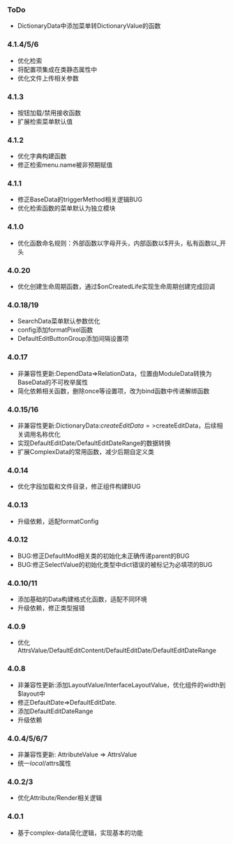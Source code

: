 ### ToDo
- DictionaryData中添加菜单转DictionaryValue的函数

### 4.1.4/5/6
- 优化检索
- 将配置项集成在类静态属性中
- 优化文件上传相关参数

### 4.1.3
- 按钮加载/禁用接收函数
- 扩展检索菜单默认值

### 4.1.2
- 优化字典构建函数
- 修正检索menu.name被非预期赋值

### 4.1.1
- 修正BaseData的triggerMethod相关逻辑BUG
- 优化检索函数的菜单默认为独立模块

### 4.1.0
- 优化函数命名规则：外部函数以字母开头，内部函数以$开头，私有函数以_开头

### 4.0.20
- 优化创建生命周期函数，通过$onCreatedLife实现生命周期创建完成回调

### 4.0.18/19
- SearchData菜单默认参数优化
- config添加formatPixel函数
- DefaultEditButtonGroup添加间隔设置项

### 4.0.17
- 非兼容性更新:DependData=>RelationData，位置由ModuleData转换为BaseData的不可枚举属性
- 简化依赖相关函数，删除once等设置项，改为bind函数中传递解绑函数

### 4.0.15/16
- 非兼容性更新:DictionaryData:$createEditData=>$createEditData，后续相关调用名称优化
- 实现DefaultEditDate/DefaultEditDateRange的数据转换
- 扩展ComplexData的常用函数，减少后期自定义类

### 4.0.14
- 优化字段加载和文件目录，修正组件构建BUG

### 4.0.13
- 升级依赖，适配formatConfig

### 4.0.12
- BUG:修正DefaultMod相关类的初始化未正确传递parent的BUG
- BUG:修正SelectValue的初始化类型中dict错误的被标记为必填项的BUG

### 4.0.10/11
- 添加基础的Data构建格式化函数，适配不同环境
- 升级依赖，修正类型报错

### 4.0.9
- 优化AttrsValue/DefaultEditContent/DefaultEditDate/DefaultEditDateRange

### 4.0.8
- 非兼容性更新:添加LayoutValue/InterfaceLayoutValue，优化组件的width到$layout中
- 修正DefaultDate=>DefaultEditDate.
- 添加DefaultEditDateRange
- 升级依赖

### 4.0.4/5/6/7
- 非兼容性更新: AttributeValue => AttrsValue
- 统一$local/$attrs属性

### 4.0.2/3
- 优化Attribute/Render相关逻辑

### 4.0.1
- 基于complex-data简化逻辑，实现基本的功能
